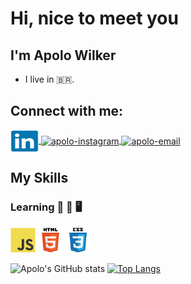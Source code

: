 # Hi, nice to meet you
## I'm Apolo Wilker
- I live in :brazil:.


## Connect with me:

<a href="www.linkedin.com/in/apolowilker" target="_blank">
<img align="center" alt="apolo-linkedin" height ="35" width="45" src="https://raw.githubusercontent.com/devicons/devicon/master/icons/linkedin/linkedin-original.svg"
style="max-width:100%;">
</a>
<a href="https://https://www.instagram.com/adv.agora.dev/" target="_blank">
<img align="center" alt="apolo-instagram" height ="35" width="45" src="https://img.icons8.com/fluent/2x/instagram-new.png"
style="max-width:100%;">
</a>

<a href="wilkerapolocarvalho@gmail.com" target="_blank">
<img align="center" alt="apolo-email" height ="35" width="45" src="https://img.icons8.com/doodle/2x/gmail.png"
style="max-width:100%;">
</a>

## My Skills
### Learning :abacus: :notebook: :desktop_computer:
  
<img src="https://raw.githubusercontent.com/devicons/devicon/master/icons/javascript/javascript-original.svg" alt="JavaScript" width="40" height="40" style="max-width:100%;"></img>
<img src="https://raw.githubusercontent.com/devicons/devicon/master/icons/html5/html5-original-wordmark.svg" alt="HTML" width="40" height="40" style="max-width:100%;"></img>
<img src="https://raw.githubusercontent.com/devicons/devicon/master/icons/css3/css3-original-wordmark.svg" alt="CSS" width="40" height="40" style="max-width:100%;"></img>

![Apolo's GitHub stats](https://github-readme-stats.vercel.app/api?username=APOLOWILKER&theme=merko&show_icons=true)
[![Top Langs](https://github-readme-stats.vercel.app/api/top-langs/?username=APOLOWILKER)](https://github.com/APOLOWILKER/github-readme-stats)

<!---
APOLOWILKER/APOLOWILKER is a ✨ special ✨ repository because its `README.md` (this file) appears on your GitHub profile.
You can click the Preview link to take a look at your changes.

- 👋 Hi, I’m @APOLOWILKER
- 👀 I’m interested in ...
- 🌱 I’m currently learning ...
- 💞️ I’m looking to collaborate on ...
- 📫 How to reach me ...
--->
